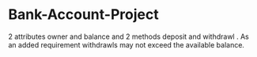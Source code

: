 # Bank-Account-Project
2 attributes owner and balance and 2 methods deposit and withdrawl . As an added requirement withdrawls may not exceed the available balance.
